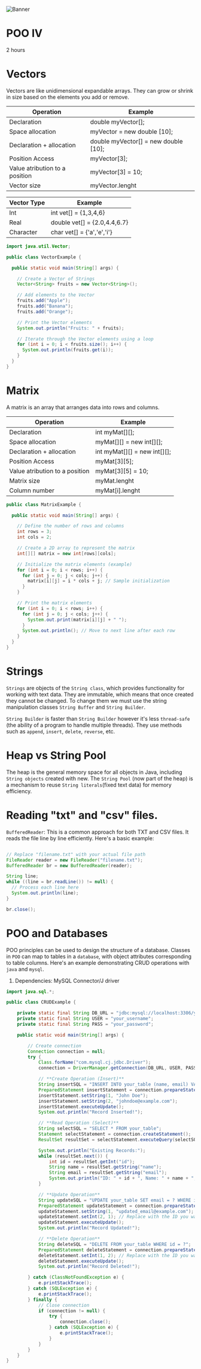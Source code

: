 ![Banner](images/medium-shot-woman-living-as-digital-nomad.jpg)
# POO IV

2 hours

# Vectors 

Vectors are like unidimensional expandable arrays. They can grow or shrink in size based on the elements you add or remove.

| Operation	                      | Example                                |
|---------------------------------|----------------------------------------|
| Declaration                     | double myVector[];                     |
| Space allocation                | myVector = new double [10];            |
| Declaration + allocation        | double myVector[] = new double [10];   |
| Position Access                 | myVector[3];                           |
| Value atribution to a position  | myVector[3] = 10;                      |
| Vector size                     | myVector.lenght                        |

| Vector Type    | Example                      |
|----------------|------------------------------|
| Int            | int vet[] = {1,3,4,6}        |
| Real           | double vet[] = {2.0,4.4,6.7} |
| Character      | char vet[] = {'a','e','i'}   |

```java
import java.util.Vector;

public class VectorExample {

  public static void main(String[] args) {

    // Create a Vector of Strings
    Vector<String> fruits = new Vector<String>();

    // Add elements to the Vector
    fruits.add("Apple");
    fruits.add("Banana");
    fruits.add("Orange");

    // Print the Vector elements
    System.out.println("Fruits: " + fruits);

    // Iterate through the Vector elements using a loop
    for (int i = 0; i < fruits.size(); i++) {
      System.out.println(fruits.get(i));
    }
  }
}
```

# Matrix

A matrix is an array that arranges data into rows and columns.

| Operation                       | Example                        |
|---------------------------------|--------------------------------|
| Declaration                     | int myMat[][];                 |
| Space allocation                | myMat[][] = new int[][];       |
| Declaration + allocation        | int myMat[][] = new int[][];   |
| Position Access                 | myMat[3][5];                   |
| Value atribution to a position  | myMat[3][5] = 10;              |
| Matrix size                     | myMat.lenght                   |
| Column number                   | myMat[i].lenght                |


```java
public class MatrixExample {

  public static void main(String[] args) {

    // Define the number of rows and columns
    int rows = 3;
    int cols = 2;

    // Create a 2D array to represent the matrix
    int[][] matrix = new int[rows][cols];

    // Initialize the matrix elements (example)
    for (int i = 0; i < rows; i++) {
      for (int j = 0; j < cols; j++) {
        matrix[i][j] = i * cols + j; // Sample initialization
      }
    }

    // Print the matrix elements
    for (int i = 0; i < rows; i++) {
      for (int j = 0; j < cols; j++) {
        System.out.print(matrix[i][j] + " ");
      }
      System.out.println(); // Move to next line after each row
    }
  }
}
```

# Strings

`Strings` are objects of the `String class`, which provides functionality for working with text data. They are immutable, which means that once created they cannot be changed. To change them we must use the string manipulation classes `String Buffer` and `String Builder`. 

`String Builder` is faster than `String Builder` however it's less `thread-safe` (the ability of a program to handle multiple threads). They use methods such as `append`, `insert`, `delete`, `reverse`, etc.


# Heap vs String Pool

The heap is the general memory space for all objects in Java, including `String objects` created with new. The `String Pool` (now part of the heap) is a mechanism to reuse `String literals`(fixed text data) for memory efficiency. 


# Reading "txt" and "csv" files.

`BufferedReader`: This is a common approach for both TXT and CSV files. It reads the file line by line efficiently. Here's a basic example:

```java

// Replace "filename.txt" with your actual file path
FileReader reader = new FileReader("filename.txt");
BufferedReader br = new BufferedReader(reader);

String line;
while ((line = br.readLine()) != null) {
  // Process each line here
  System.out.println(line);
}

br.close();

```

# POO and Databases

POO principles can be used to design the structure of a database. Classes in `POO` can map to tables in a `database`, with object attributes corresponding to table columns. Here's an example demonstrating CRUD operations with `java` and `mysql`.

1. Dependencies: MySQL Connector/J driver

```java
import java.sql.*;

public class CRUDExample {

    private static final String DB_URL = "jdbc:mysql://localhost:3306/your_database";
    private static final String USER = "your_username";
    private static final String PASS = "your_password";

    public static void main(String[] args) {

        // Create connection
        Connection connection = null;
        try {
            Class.forName("com.mysql.cj.jdbc.Driver");
            connection = DriverManager.getConnection(DB_URL, USER, PASS);

            // **Create Operation (Insert)**
            String insertSQL = "INSERT INTO your_table (name, email) VALUES (?, ?)";
            PreparedStatement insertStatement = connection.prepareStatement(insertSQL);
            insertStatement.setString(1, "John Doe");
            insertStatement.setString(2, "johndoe@example.com");
            insertStatement.executeUpdate();
            System.out.println("Record Inserted!");

            // **Read Operation (Select)**
            String selectSQL = "SELECT * FROM your_table";
            Statement selectStatement = connection.createStatement();
            ResultSet resultSet = selectStatement.executeQuery(selectSQL);

            System.out.println("Existing Records:");
            while (resultSet.next()) {
                int id = resultSet.getInt("id");
                String name = resultSet.getString("name");
                String email = resultSet.getString("email");
                System.out.println("ID: " + id + ", Name: " + name + ", Email: " + email);
            }

            // **Update Operation**
            String updateSQL = "UPDATE your_table SET email = ? WHERE id = ?";
            PreparedStatement updateStatement = connection.prepareStatement(updateSQL);
            updateStatement.setString(1, "updated_email@example.com");
            updateStatement.setInt(2, 1); // Replace with the ID you want to update
            updateStatement.executeUpdate();
            System.out.println("Record Updated!");

            // **Delete Operation**
            String deleteSQL = "DELETE FROM your_table WHERE id = ?";
            PreparedStatement deleteStatement = connection.prepareStatement(deleteSQL);
            deleteStatement.setInt(1, 2); // Replace with the ID you want to delete
            deleteStatement.executeUpdate();
            System.out.println("Record Deleted!");

        } catch (ClassNotFoundException e) {
            e.printStackTrace();
        } catch (SQLException e) {
            e.printStackTrace();
        } finally {
            // Close connection
            if (connection != null) {
                try {
                    connection.close();
                } catch (SQLException e) {
                    e.printStackTrace();
                }
            }
        }
    }
}
```











